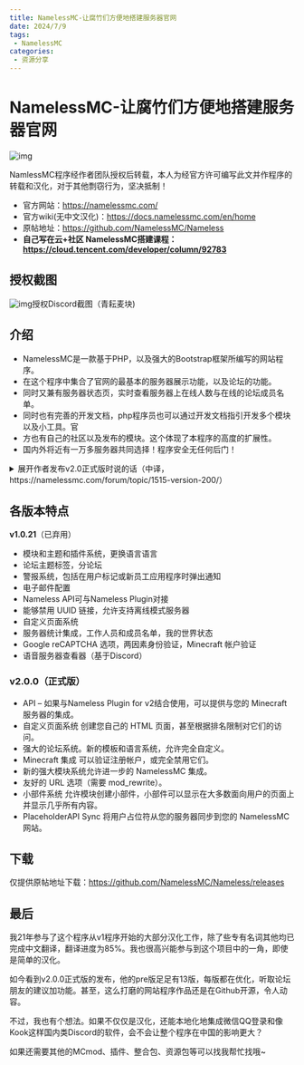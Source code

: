 ```yaml
---
title: NamelessMC-让腐竹们方便地搭建服务器官网
date: 2024/7/9
tags:
 - NamelessMC
categories:
 - 资源分享
---
```


# NamelessMC-让腐竹们方便地搭建服务器官网

![img](/uploads/2024/07/2024070902023114.png)

NamlessMC程序经作者团队授权后转载，本人为经官方许可编写此文并作程序的转载和汉化，对于其他剽窃行为，坚决抵制！

- 官方网站：https://namelessmc.com/
- 官方wiki(无中文汉化)：https://docs.namelessmc.com/en/home
- 原帖地址：https://github.com/NamelessMC/Nameless
- **自己写在云+社区 NamelessMC搭建课程：https://cloud.tencent.com/developer/column/92783**

## 授权截图

![img](/uploads/2024/07/2024070901472223.png)授权Discord截图（青耘麦块)

## 介绍

- NamelessMC是一款基于PHP，以及强大的Bootstrap框架所编写的网站程序。
- 在这个程序中集合了官网的最基本的服务器展示功能，以及论坛的功能。
- 同时又兼有服务器状态页，实时查看服务器上在线人数与在线的论坛成员名单。
- 同时也有完善的开发文档，php程序员也可以通过开发文档指引开发多个模块以及小工具。官
- 方也有自己的社区以及发布的模块。这个体现了本程序的高度的扩展性。
- 国内外将近有一万多服务器共同选择！程序安全无任何后门！

<details class="wp-block-details"><summary>展开作者发布v2.0正式版时说的话（中译，https://namelessmc.com/forum/topic/1515-version-200/）</summary><!-- wp:paragraph {"placeholder":"Type / to add a hidden block"} -->
<p>大家好，</p>
<!-- /wp:paragraph -->

<!-- wp:paragraph -->
<p>我没想到会在 2022 年发布此公告 - 但经过 7 年的开发，我很高兴地宣布 2.0.0 版本终于可供下载！<img style="width: 15px;" src="https://cdn.jsdelivr.net/gh/twitter/twemoji@latest/assets/svg/1f389.svg" alt="🎉"></p>
<!-- /wp:paragraph -->

<!-- wp:paragraph -->
<p>与 2015 年刚开始工作时相比，它完全变得“面目全非”——不仅仅是软件。从那时起，团队已经成长了很多，特别感谢我们的核心开发人员 @Aberdeener、@Derkades、@Partydragen 和 @Supercrafter100，他们为该项目做了很多工作，还有我们所有的支持团队和社区版主成员奉献了他们的免费尽可能地帮助社区 - 并且不要忘记多年来来来去去的所有开发人员和员工。</p>
<!-- /wp:paragraph -->

<!-- wp:paragraph -->
<p>当然，如果没有所有贡献者和资源创建者的帮助，这一切是不可能实现的，他们在构建平台并提供一些令人惊叹的功能和模板供所有人使用时提供了巨大的帮助。</p>
<!-- /wp:paragraph -->

<!-- wp:paragraph -->
<p>Nameless 是永远免费且供大家使用的 - 我最初创建 Nameless 的原因是用作我的服务器的一个简单论坛，然后我转向更大的高级选项，但它的用户已经变得如此之多。不仅如此，我觉得我们可以继续创新，并将 Nameless 打造成 Minecraft 服务器领域内网站软件的有力竞争者（谁知道呢，甚至可能超越！）</p>
<!-- /wp:paragraph -->

<!-- wp:paragraph -->
<p>此次发布也恰逢该项目历史上的一个巨大里程碑——我们最近已达到 <strong>50,000 次的安装量</strong>。这是一个疯狂的数字，超出了我最初的预期，当时第一个 Nameless 版本是在 2014 年根据 Spigot 论坛帖子以 zip 文件形式上传的。</p>
<!-- /wp:paragraph -->

<!-- wp:paragraph -->
<p>最后，感谢所有人，Nameless 的用户，感谢你们以多种不同的方式继续使用和支持该项目。希望接下来的 7 年能够为您和您的玩家带来更多令人难以置信的功能（但希望比 v2 更快地到达您手中）<img style="width: 15px;" src="https://cdn.jsdelivr.net/gh/twitter/twemoji@latest/assets/svg/1f605.svg" alt="😅">).</p>
<!-- /wp:paragraph -->

<!-- wp:paragraph {"placeholder":"Type / to add a hidden block"} -->
<p>感谢！<br>- Sam- </p>
<!-- /wp:paragraph --></details>

## 各版本特点

**v1.0.21**（已弃用）

- 模块和主题和插件系统，更换语言语言
- 论坛主题标签，分论坛
- 警报系统，包括在用户标记或新员工应用程序时弹出通知
- 电子邮件配置
- Nameless API可与Nameless Plugin对接
- 能够禁用 UUID 链接，允许支持离线模式服务器
- 自定义页面系统
- 服务器统计集成，工作人员和成员名单，我的世界状态
- Google reCAPTCHA 选项，两因素身份验证，Minecraft 帐户验证
- 语音服务器查看器（基于Discord）

### v**2.0.0（正式版）**

- API – 如果与Nameless Plugin for v2结合使用，可以提供与您的 Minecraft 服务器的集成。
- 自定义页面系统 创建您自己的 HTML 页面，甚至根据排名限制对它们的访问。
- 强大的论坛系统。新的模板和语言系统，允许完全自定义。
- Minecraft 集成 可以验证注册帐户，或完全禁用它们。
- 新的强大模块系统允许进一步的 NamelessMC 集成。
- 友好的 URL 选项（需要 mod_rewrite）。
- 小部件系统 允许模块创建小部件，小部件可以显示在大多数面向用户的页面上并显示几乎所有内容。
- PlaceholderAPI Sync 将用户占位符从您的服务器同步到您的 NamelessMC 网站。

## 下载

仅提供原帖地址下载：https://github.com/NamelessMC/Nameless/releases

## 最后

我21年参与了这个程序从v1程序开始的大部分汉化工作，除了些专有名词其他均已完成中文翻译，翻译进度为85%。我也很高兴能参与到这个项目中的一角，即使是简单的汉化。

如今看到v2.0.0正式版的发布，他的pre版足足有13版，每版都在优化，听取论坛朋友的建议加功能。甚至，这么打磨的网站程序作品还是在Github开源，令人动容。

不过，我也有个想法。如果不仅仅是汉化，还能本地化地集成微信QQ登录和像Kook这样国内类Discord的软件，会不会让整个程序在中国的影响更大？

如果还需要其他的MCmod、插件、整合包、资源包等可以找我帮忙找哦~ 